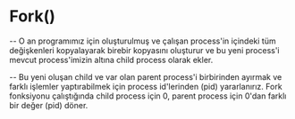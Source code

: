 # Fork()
-- O an programımız için oluşturulmuş ve çalışan process'in içindeki tüm değişkenleri kopyalayarak birebir kopyasını oluşturur ve bu yeni process'i mevcut process'imizin altına child process olarak ekler.

-- Bu yeni oluşan child ve var olan parent process'i birbirinden ayırmak ve farklı işlemler yaptırabilmek için process id'lerinden (pid) yararlanırız. Fork fonksiyonu çalıştığında child process için 0, parent process için 0'dan farklı bir değer (pid) döner.  
